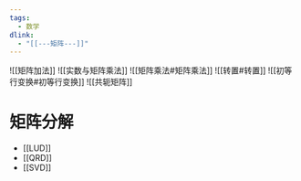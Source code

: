 ```yaml
---
tags:
  - 数学
dlink:
  - "[[---矩阵---]]"
---
```

![[矩阵加法]]
![[实数与矩阵乘法]]
![[矩阵乘法#矩阵乘法]]
![[转置#转置]]
![[初等行变换#初等行变换]]
![[共轭矩阵]]
# 矩阵分解
- [[LUD]]
- [[QRD]]
- [[SVD]]